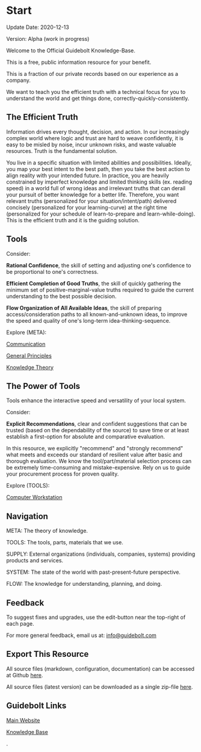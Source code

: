 # Start

Update Date: 2020-12-13

Version: Alpha (work in progress)

Welcome to the Official Guidebolt Knowledge-Base.

This is a free, public information resource for your benefit.

This is a fraction of our private records based on our experience as a company.

We want to teach you the efficient truth with a technical focus for you to understand the world and get things done, correctly-quickly-consistently.

## The Efficient Truth

Information drives every thought, decision, and action. In our increasingly complex world where logic and trust are hard to weave confidently, it is easy to be misled by noise, incur unknown risks, and waste valuable resources. Truth is the fundamental solution.

You live in a specific situation with limited abilities and possibilities. Ideally, you map your best intent to the best path, then you take the best action to align reality with your intended future. In practice, you are heavily constrained by imperfect knowledge and limited thinking skills (ex. reading speed) in a world full of wrong ideas and irrelevant truths that can derail your pursuit of better knowledge for a better life. Therefore, you want relevant truths (personalized for your situation/intent/path) delivered concisely (personalized for your learning-curve) at the right time (personalized for your schedule of learn-to-prepare and learn-while-doing). This is the efficient truth and it is the guiding solution.

## Tools





Consider:

**Rational Confidence**, the skill of setting and adjusting one's confidence to be proportional to one's correctness.

**Efficient Completion of Good Truths**, the skill of quickly gathering the minimum set of positive-marginal-value truths required to guide the current understanding to the best possible decision.

**Flow Organization of All Available Ideas**, the skill of preparing access/consideration paths to all known-and-unknown ideas, to improve the speed and quality of one's long-term idea-thinking-sequence.

Explore (META):

[Communication](/meta/communication)

[General Principles](/meta/general-principles)

[Knowledge Theory](/meta/knowledge-theory)

## The Power of Tools

Tools enhance the interactive speed and versatility of your local system.

Consider:

**Explicit Recommendations**, clear and confident suggestions that can be trusted (based on the dependability of the source) to save time or at least establish a first-option for absolute and comparative evaluation.

In this resource, we explicitly "recommend" and "strongly recommend" what meets and exceeds our standard of resilient value after basic and thorough evaluation. We know the tool/part/material selection process can be extremely time-consuming and mistake-expensive. Rely on us to guide your procurement process for proven quality.

Explore (TOOLS):

[Computer Workstation](/tools/computer-workstation)

## Navigation

META: The theory of knowledge.

TOOLS: The tools, parts, materials that we use.

SUPPLY: External organizations (individuals, companies, systems) providing products and services.

SYSTEM: The state of the world with past-present-future perspective.

FLOW: The knowledge for understanding, planning, and doing.



## Feedback

To suggest fixes and upgrades, use the edit-button near the top-right of each page.

For more general feedback, email us at: [info@guidebolt.com](mailto:info@guidebolt.com)

## Export This Resource

All source files (markdown, configuration, documentation) can be accessed at Github [here](https://github.com/guidebolt/knowledge/).

All source files (latest version) can be downloaded as a single zip-file [here](https://github.com/Guidebolt/knowledge/archive/master.zip).

## Guidebolt Links

[Main Website](https://guidebolt.com/)

[Knowledge Base](https://knowledge.guidebolt.com/)


.

